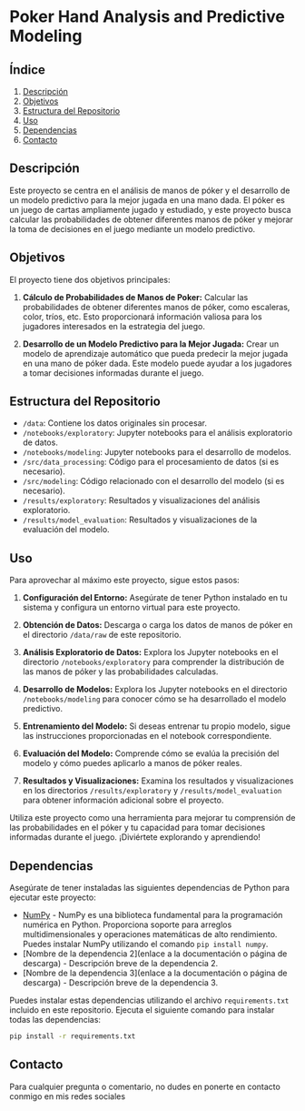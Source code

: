 # Poker Hand Analysis and Predictive Modeling

## Índice

1. [Descripción](#descripción)
2. [Objetivos](#objetivos)
3. [Estructura del Repositorio](#estructura-del-repositorio)
4. [Uso](#uso)
5. [Dependencias](#dependencias)
6. [Contacto](#contacto)

## Descripción

Este proyecto se centra en el análisis de manos de póker y el desarrollo de un modelo predictivo para la mejor jugada en una mano dada. El póker es un juego de cartas ampliamente jugado y estudiado, y este proyecto busca calcular las probabilidades de obtener diferentes manos de póker y mejorar la toma de decisiones en el juego mediante un modelo predictivo.

## Objetivos

El proyecto tiene dos objetivos principales:

1. **Cálculo de Probabilidades de Manos de Poker:** Calcular las probabilidades de obtener diferentes manos de póker, como escaleras, color, tríos, etc. Esto proporcionará información valiosa para los jugadores interesados en la estrategia del juego.

2. **Desarrollo de un Modelo Predictivo para la Mejor Jugada:** Crear un modelo de aprendizaje automático que pueda predecir la mejor jugada en una mano de póker dada. Este modelo puede ayudar a los jugadores a tomar decisiones informadas durante el juego.

## Estructura del Repositorio

- `/data`: Contiene los datos originales sin procesar.
- `/notebooks/exploratory`: Jupyter notebooks para el análisis exploratorio de datos.
- `/notebooks/modeling`: Jupyter notebooks para el desarrollo de modelos.
- `/src/data_processing`: Código para el procesamiento de datos (si es necesario).
- `/src/modeling`: Código relacionado con el desarrollo del modelo (si es necesario).
- `/results/exploratory`: Resultados y visualizaciones del análisis exploratorio.
- `/results/model_evaluation`: Resultados y visualizaciones de la evaluación del modelo.

## Uso

Para aprovechar al máximo este proyecto, sigue estos pasos:

1. **Configuración del Entorno:** Asegúrate de tener Python instalado en tu sistema y configura un entorno virtual para este proyecto.

2. **Obtención de Datos:** Descarga o carga los datos de manos de póker en el directorio `/data/raw` de este repositorio.

3. **Análisis Exploratorio de Datos:** Explora los Jupyter notebooks en el directorio `/notebooks/exploratory` para comprender la distribución de las manos de póker y las probabilidades calculadas.

4. **Desarrollo de Modelos:** Explora los Jupyter notebooks en el directorio `/notebooks/modeling` para conocer cómo se ha desarrollado el modelo predictivo.

5. **Entrenamiento del Modelo:** Si deseas entrenar tu propio modelo, sigue las instrucciones proporcionadas en el notebook correspondiente.

6. **Evaluación del Modelo:** Comprende cómo se evalúa la precisión del modelo y cómo puedes aplicarlo a manos de póker reales.

7. **Resultados y Visualizaciones:** Examina los resultados y visualizaciones en los directorios `/results/exploratory` y `/results/model_evaluation` para obtener información adicional sobre el proyecto.

Utiliza este proyecto como una herramienta para mejorar tu comprensión de las probabilidades en el póker y tu capacidad para tomar decisiones informadas durante el juego. ¡Diviértete explorando y aprendiendo!

## Dependencias

Asegúrate de tener instaladas las siguientes dependencias de Python para ejecutar este proyecto:

- [NumPy](https://numpy.org/) - NumPy es una biblioteca fundamental para la programación numérica en Python. Proporciona soporte para arreglos multidimensionales y operaciones matemáticas de alto rendimiento. Puedes instalar NumPy utilizando el comando `pip install numpy`.
- [Nombre de la dependencia 2](enlace a la documentación o página de descarga) - Descripción breve de la dependencia 2.
- [Nombre de la dependencia 3](enlace a la documentación o página de descarga) - Descripción breve de la dependencia 3.

Puedes instalar estas dependencias utilizando el archivo `requirements.txt` incluido en este repositorio. Ejecuta el siguiente comando para instalar todas las dependencias:

```bash
pip install -r requirements.txt
```

## Contacto

Para cualquier pregunta o comentario, no dudes en ponerte en contacto conmigo en mis redes sociales
